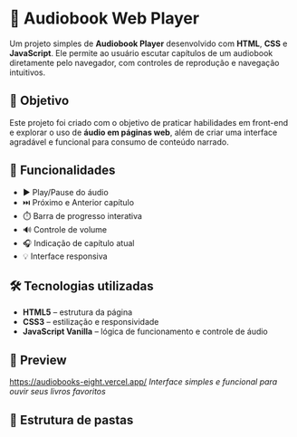 # 📖 Audiobook Web Player

Um projeto simples de **Audiobook Player** desenvolvido com **HTML**, **CSS** e **JavaScript**. Ele permite ao usuário escutar capítulos de um audiobook diretamente pelo navegador, com controles de reprodução e navegação intuitivos.

## 🧠 Objetivo

Este projeto foi criado com o objetivo de praticar habilidades em front-end e explorar o uso de **áudio em páginas web**, além de criar uma interface agradável e funcional para consumo de conteúdo narrado.

## 🚀 Funcionalidades

- ▶️ Play/Pause do áudio
- ⏭️ Próximo e Anterior capítulo
- ⏱️ Barra de progresso interativa
- 🔊 Controle de volume
- 🎧 Indicação de capítulo atual
- 💡 Interface responsiva

## 🛠️ Tecnologias utilizadas

- **HTML5** – estrutura da página
- **CSS3** – estilização e responsividade
- **JavaScript Vanilla** – lógica de funcionamento e controle de áudio

## 📸 Preview

https://audiobooks-eight.vercel.app/
*Interface simples e funcional para ouvir seus livros favoritos*

## 📂 Estrutura de pastas

